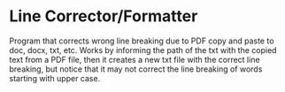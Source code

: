 # Line Corrector/Formatter
Program that corrects wrong line breaking due to PDF copy and paste to doc, docx, txt, etc.
Works by informing the path of the txt with the copied text from a PDF file, then it creates a new txt file with the correct line breaking, but notice that it may not correct the line breaking of words starting with upper case.
